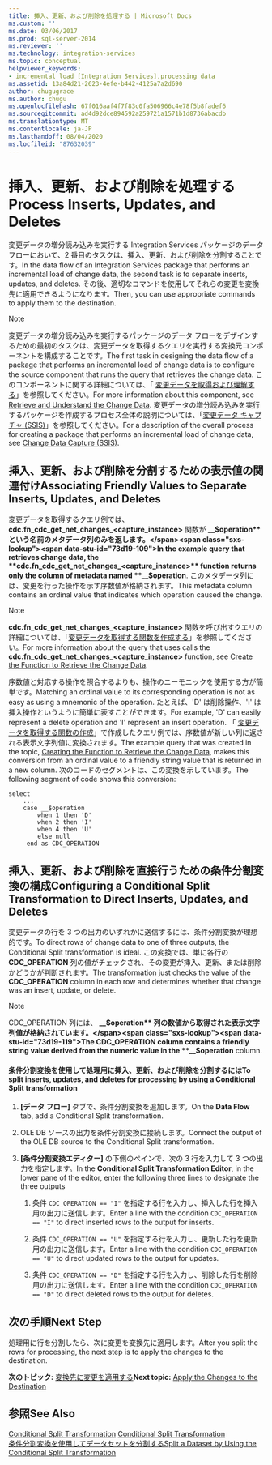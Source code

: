 ```yaml
---
title: 挿入、更新、および削除を処理する | Microsoft Docs
ms.custom: ''
ms.date: 03/06/2017
ms.prod: sql-server-2014
ms.reviewer: ''
ms.technology: integration-services
ms.topic: conceptual
helpviewer_keywords:
- incremental load [Integration Services],processing data
ms.assetid: 13a84d21-2623-4efe-b442-4125a7a2d690
author: chugugrace
ms.author: chugu
ms.openlocfilehash: 67f016aaf4f7f83c0fa506966c4e78f5b8fadef6
ms.sourcegitcommit: ad4d92dce894592a259721a1571b1d8736abacdb
ms.translationtype: MT
ms.contentlocale: ja-JP
ms.lasthandoff: 08/04/2020
ms.locfileid: "87632039"
---
```

# <a name="process-inserts-updates-and-deletes"></a><span data-ttu-id="73d19-102">挿入、更新、および削除を処理する</span><span class="sxs-lookup"><span data-stu-id="73d19-102">Process Inserts, Updates, and Deletes</span></span>
  <span data-ttu-id="73d19-103">変更データの増分読み込みを実行する Integration Services パッケージのデータ フローにおいて、2 番目のタスクは、挿入、更新、および削除を分割することです。</span><span class="sxs-lookup"><span data-stu-id="73d19-103">In the data flow of an Integration Services package that performs an incremental load of change data, the second task is to separate inserts, updates, and deletes.</span></span> <span data-ttu-id="73d19-104">その後、適切なコマンドを使用してそれらの変更を変換先に適用できるようになります。</span><span class="sxs-lookup"><span data-stu-id="73d19-104">Then, you can use appropriate commands to apply them to the destination.</span></span>  
  
> [!NOTE]  
>  <span data-ttu-id="73d19-105">変更データの増分読み込みを実行するパッケージのデータ フローをデザインするための最初のタスクは、変更データを取得するクエリを実行する変換元コンポーネントを構成することです。</span><span class="sxs-lookup"><span data-stu-id="73d19-105">The first task in designing the data flow of a package that performs an incremental load of change data is to configure the source component that runs the query that retrieves the change data.</span></span> <span data-ttu-id="73d19-106">このコンポーネントに関する詳細については、「 [変更データを取得および理解する](retrieve-and-understand-the-change-data.md)」を参照してください。</span><span class="sxs-lookup"><span data-stu-id="73d19-106">For more information about this component, see [Retrieve and Understand the Change Data](retrieve-and-understand-the-change-data.md).</span></span> <span data-ttu-id="73d19-107">変更データの増分読み込みを実行するパッケージを作成するプロセス全体の説明については、「[変更データ キャプチャ &#40;SSIS&#41;](change-data-capture-ssis.md)」を参照してください。</span><span class="sxs-lookup"><span data-stu-id="73d19-107">For a description of the overall process for creating a package that performs an incremental load of change data, see [Change Data Capture &#40;SSIS&#41;](change-data-capture-ssis.md).</span></span>  
  
## <a name="associating-friendly-values-to-separate-inserts-updates-and-deletes"></a><span data-ttu-id="73d19-108">挿入、更新、および削除を分割するための表示値の関連付け</span><span class="sxs-lookup"><span data-stu-id="73d19-108">Associating Friendly Values to Separate Inserts, Updates, and Deletes</span></span>  
 <span data-ttu-id="73d19-109">変更データを取得するクエリ例では、**cdc.fn_cdc_get_net_changes_<capture_instance>** 関数が **__$operation** という名前のメタデータ列のみを返します。</span><span class="sxs-lookup"><span data-stu-id="73d19-109">In the example query that retrieves change data, the **cdc.fn_cdc_get_net_changes_<capture_instance>** function returns only the column of metadata named **__$operation**.</span></span> <span data-ttu-id="73d19-110">このメタデータ列には、変更を行った操作を示す序数値が格納されます。</span><span class="sxs-lookup"><span data-stu-id="73d19-110">This metadata column contains an ordinal value that indicates which operation caused the change.</span></span>  
  
> [!NOTE]  
>  <span data-ttu-id="73d19-111">**cdc.fn_cdc_get_net_changes_<capture_instance>** 関数を呼び出すクエリの詳細については、「[変更データを取得する関数を作成する](create-the-function-to-retrieve-the-change-data.md)」を参照してください。</span><span class="sxs-lookup"><span data-stu-id="73d19-111">For more information about the query that uses calls the **cdc.fn_cdc_get_net_changes_<capture_instance>** function, see [Create the Function to Retrieve the Change Data](create-the-function-to-retrieve-the-change-data.md).</span></span>  
  
 <span data-ttu-id="73d19-112">序数値と対応する操作を照合するよりも、操作のニーモニックを使用する方が簡単です。</span><span class="sxs-lookup"><span data-stu-id="73d19-112">Matching an ordinal value to its corresponding operation is not as easy as using a mnemonic of the operation.</span></span> <span data-ttu-id="73d19-113">たとえば、'D' は削除操作、'I' は挿入操作というように簡単に表すことができます。</span><span class="sxs-lookup"><span data-stu-id="73d19-113">For example, 'D' can easily represent a delete operation and 'I' represent an insert operation.</span></span> <span data-ttu-id="73d19-114">「 [変更データを取得する関数の作成](create-the-function-to-retrieve-the-change-data.md)」で作成したクエリ例では、序数値が新しい列に返される表示文字列値に変換されます。</span><span class="sxs-lookup"><span data-stu-id="73d19-114">The example query that was created in the topic, [Creating the Function to Retrieve the Change Data](create-the-function-to-retrieve-the-change-data.md), makes this conversion from an ordinal value to a friendly string value that is returned in a new column.</span></span> <span data-ttu-id="73d19-115">次のコードのセグメントは、この変換を示しています。</span><span class="sxs-lookup"><span data-stu-id="73d19-115">The following segment of code shows this conversion:</span></span>  
  
```  
select   
    ...  
    case __$operation  
        when 1 then 'D'  
        when 2 then 'I'  
        when 4 then 'U'  
        else null  
     end as CDC_OPERATION  
```  
  
## <a name="configuring-a-conditional-split-transformation-to-direct-inserts-updates-and-deletes"></a><span data-ttu-id="73d19-116">挿入、更新、および削除を直接行うための条件分割変換の構成</span><span class="sxs-lookup"><span data-stu-id="73d19-116">Configuring a Conditional Split Transformation to Direct Inserts, Updates, and Deletes</span></span>  
 <span data-ttu-id="73d19-117">変更データの行を 3 つの出力のいずれかに送信するには、条件分割変換が理想的です。</span><span class="sxs-lookup"><span data-stu-id="73d19-117">To direct rows of change data to one of three outputs, the Conditional Split transformation is ideal.</span></span> <span data-ttu-id="73d19-118">この変換では、単に各行の **CDC_OPERATION** 列の値がチェックされ、その変更が挿入、更新、または削除かどうかが判断されます。</span><span class="sxs-lookup"><span data-stu-id="73d19-118">The transformation just checks the value of the **CDC_OPERATION** column in each row and determines whether that change was an insert, update, or delete.</span></span>  
  
> [!NOTE]  
>  <span data-ttu-id="73d19-119">CDC_OPERATION 列には、 **__$operation** 列の数値から取得された表示文字列値が格納されています。</span><span class="sxs-lookup"><span data-stu-id="73d19-119">The CDC_OPERATION column contains a friendly string value derived from the numeric value in the **__$operation** column.</span></span>  
  
#### <a name="to-split-inserts-updates-and-deletes-for-processing-by-using-a-conditional-split-transformation"></a><span data-ttu-id="73d19-120">条件分割変換を使用して処理用に挿入、更新、および削除を分割するには</span><span class="sxs-lookup"><span data-stu-id="73d19-120">To split inserts, updates, and deletes for processing by using a Conditional Split transformation</span></span>  
  
1.  <span data-ttu-id="73d19-121">**[データ フロー]** タブで、条件分割変換を追加します。</span><span class="sxs-lookup"><span data-stu-id="73d19-121">On the **Data Flow** tab, add a Conditional Split transformation.</span></span>  
  
2.  <span data-ttu-id="73d19-122">OLE DB ソースの出力を条件分割変換に接続します。</span><span class="sxs-lookup"><span data-stu-id="73d19-122">Connect the output of the OLE DB source to the Conditional Split transformation.</span></span>  
  
3.  <span data-ttu-id="73d19-123">**[条件分割変換エディター]** の下側のペインで、次の 3 行を入力して 3 つの出力を指定します。</span><span class="sxs-lookup"><span data-stu-id="73d19-123">In the **Conditional Split Transformation Editor**, in the lower pane of the editor, enter the following three lines to designate the three outputs</span></span>  
  
    1.  <span data-ttu-id="73d19-124">条件 `CDC_OPERATION == "I"` を指定する行を入力し、挿入した行を挿入用の出力に送信します。</span><span class="sxs-lookup"><span data-stu-id="73d19-124">Enter a line with the condition `CDC_OPERATION == "I"` to direct inserted rows to the output for inserts.</span></span>  
  
    2.  <span data-ttu-id="73d19-125">条件 `CDC_OPERATION == "U"` を指定する行を入力し、更新した行を更新用の出力に送信します。</span><span class="sxs-lookup"><span data-stu-id="73d19-125">Enter a line with the condition `CDC_OPERATION == "U"` to direct updated rows to the output for updates.</span></span>  
  
    3.  <span data-ttu-id="73d19-126">条件 `CDC_OPERATION == "D"` を指定する行を入力し、削除した行を削除用の出力に送信します。</span><span class="sxs-lookup"><span data-stu-id="73d19-126">Enter a line with the condition `CDC_OPERATION == "D"` to direct deleted rows to the output for deletes.</span></span>  
  
## <a name="next-step"></a><span data-ttu-id="73d19-127">次の手順</span><span class="sxs-lookup"><span data-stu-id="73d19-127">Next Step</span></span>  
 <span data-ttu-id="73d19-128">処理用に行を分割したら、次に変更を変換先に適用します。</span><span class="sxs-lookup"><span data-stu-id="73d19-128">After you split the rows for processing, the next step is to apply the changes to the destination.</span></span>  
  
 <span data-ttu-id="73d19-129">**次のトピック:** [変換先に変更を適用する](apply-the-changes-to-the-destination.md)</span><span class="sxs-lookup"><span data-stu-id="73d19-129">**Next topic:** [Apply the Changes to the Destination](apply-the-changes-to-the-destination.md)</span></span>  
  
## <a name="see-also"></a><span data-ttu-id="73d19-130">参照</span><span class="sxs-lookup"><span data-stu-id="73d19-130">See Also</span></span>  
 <span data-ttu-id="73d19-131">[Conditional Split Transformation](../data-flow/transformations/conditional-split-transformation.md) </span><span class="sxs-lookup"><span data-stu-id="73d19-131">[Conditional Split Transformation](../data-flow/transformations/conditional-split-transformation.md) </span></span>  
 [<span data-ttu-id="73d19-132">条件分割変換を使用してデータセットを分割する</span><span class="sxs-lookup"><span data-stu-id="73d19-132">Split a Dataset by Using the Conditional Split Transformation</span></span>](../data-flow/transformations/split-a-dataset-by-using-the-conditional-split-transformation.md)  
  
  
